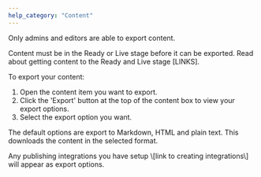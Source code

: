 ```yaml
---
help_category: "Content"
---
```


Only admins and editors are able
to export content.

Content must be in the Ready or Live stage before it can be exported.
Read about getting content to the Ready and Live stage \[LINKS\].

To export your content:



1.  Open the content item you want to export.
2.  Click the \'Export\' button at the top of the content box to view
    your export options.
3.  Select the export option you want.

 The default options are export to Markdown, HTML and plain text. This downloads the content in the selected format. <div>

</div>

<div markdown="1">
Any publishing integrations you have setup \[link to creating
integrations\] will appear as export options.


</div>

